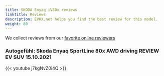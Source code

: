 ```yaml
---
title: SKODA Enyaq iV80x reviews
linktitle: Reviews
description: EVKX.net helps you find the best review for this model. 
weight: 80
---
```

We collect reviews from our [favorite online reviewers](/guides/evreviewers/)

### Autogefühl: Skoda Enyaq SportLine 80x AWD driving REVIEW EV SUV 15.10.2021

{{< youtube j7kgNvZ0i4Q >}}
